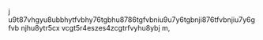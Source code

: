 j u9t87vhgyu8ubbhytfvbhy76tgbhu8786tgfvbniu9u7y6tgbnji876tfvbnjiu7y6gfvb njhu8ytr5cx vcgt5r4eszes4zcgtrfvyhu8ybj m,
